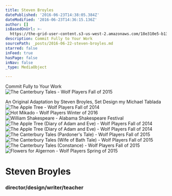 ```yaml
---
title: Steven Broyles
datePublished: '2016-06-23T14:38:05.384Z'
dateModified: '2016-06-23T14:36:15.136Z'
author: []
isBasedOnUrl: >-
  https://the-grid-user-content.s3-us-west-2.amazonaws.com/18e310e5-b132-486c-abe8-8d2216af9df7.jpg
description: Commit Fully to Your Work
sourcePath: _posts/2016-06-22-steven-broyles.md
starred: false
inFeed: true
hasPage: false
inNav: false
_type: MediaObject

---
```

Commit Fully to Your Work
![The Canterbury Tales - Wolf Players Fall of 2015](https://the-grid-user-content.s3-us-west-2.amazonaws.com/18e310e5-b132-486c-abe8-8d2216af9df7.jpg)

An Original Adaptation by Steven Broyles, Set Design my Michael Tablada
![The Apple Tree - Wolf Players Fall of 2014](https://the-grid-user-content.s3-us-west-2.amazonaws.com/1fbb0795-8e01-4566-b00c-b6cf1db86e2d.jpg)
![Hot Mikado - Wolf Players Winter of 2016](https://the-grid-user-content.s3-us-west-2.amazonaws.com/967fb547-8126-4964-a0b9-783fbeb5ef8e.jpg)
![William Shakespeare - Alabama Shakespeare Festival](https://the-grid-user-content.s3-us-west-2.amazonaws.com/a72bca53-a43d-4733-9b11-4b66971ace88.jpg)
![The Apple Tree (Diary of Adam and Eve) - Wolf Players Fall of 2014](https://the-grid-user-content.s3-us-west-2.amazonaws.com/6ae94fd8-b9c8-434e-a2d2-9ee52e0e5787.jpg)
![The Apple Tree (Diary of Adam and Eve) - Wolf Players Fall of 2014](https://the-grid-user-content.s3-us-west-2.amazonaws.com/d4279c87-3d01-4714-b30d-e1bef64bafa6.jpg)
![The Canterbury Tales (Pardoner's Tale) - Wolf Players Fall of 2015](https://the-grid-user-content.s3-us-west-2.amazonaws.com/8465c0d3-ab08-48e9-9c78-9a820cb83291.jpg)
![The Canterbury Tales (Wife of Bath Tale) - Wolf Players Fall of 2015](https://the-grid-user-content.s3-us-west-2.amazonaws.com/d6aba61c-963a-4404-8694-7e4f9fe4608f.jpg)
![The Canterbury Tales (Constance) - Wolf Players Fall of 2015](https://the-grid-user-content.s3-us-west-2.amazonaws.com/ed4dcc96-19c3-4892-b64d-51b63da911fa.jpg)
![Flowers for Algernon - Wolf Players Spring of 2015](https://the-grid-user-content.s3-us-west-2.amazonaws.com/85968488-e3a7-452c-bb15-f8515a19ae21.jpg)

# Steven Broyles

### director/design/writer/teacher